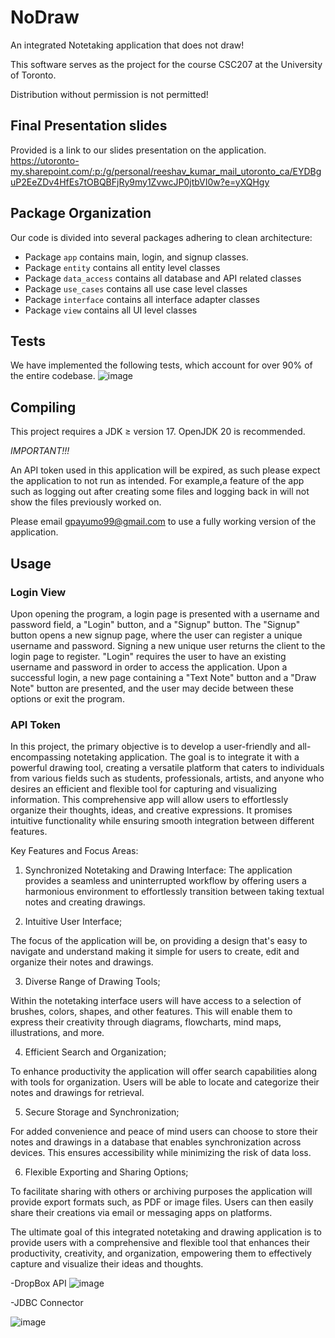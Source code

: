 # NoDraw

An integrated Notetaking application that does not draw!

This software serves as the project for the course CSC207 at the University of Toronto.

Distribution without permission is not permitted!

## Final Presentation slides
Provided is a link to our slides presentation on the application.
https://utoronto-my.sharepoint.com/:p:/g/personal/reeshav_kumar_mail_utoronto_ca/EYDBguP2EeZDv4HfEs7tOBQBFjRy9my1ZvwcJP0jtbVI0w?e=yXQHgy

## Package Organization
Our code is divided into several packages adhering to clean architecture:

* Package `app` contains main, login, and signup classes.
* Package `entity` contains all entity level classes
* Package `data_access` contains all database and API related classes
* Package `use_cases` contains all use case level classes
* Package `interface` contains all interface adapter classes
* Package `view` contains all UI level classes

## Tests
We have implemented the following tests, which account for over 90% of the entire codebase.
![image](https://github.com/Gabe4223-gp/CSC207_Group199/assets/69075231/0f6a3754-cb17-4db8-b986-82658117b127)



## Compiling
This project requires a JDK ≥ version 17. OpenJDK 20 is recommended.

*IMPORTANT!!!* 

An API token used in this application will be expired, as such please expect the application to not run as intended.
For example,a feature of the app such as logging out after creating some files and logging back in will not show the files previously worked on.


Please email gpayumo99@gmail.com to use a fully working version of the application. 

## Usage
### Login View
Upon opening the program, a login page is presented with a username and password field, a "Login" button, and a "Signup" button. The "Signup" button opens a new signup page, where the user can register a unique username and password. Signing a new unique user returns the client to the login page to register. "Login" requires the user to have an existing username and password in order to access the application. Upon a successful login, a new page containing a "Text Note" button and a "Draw Note" button are presented, and the user may decide between these options or exit the program.
### API Token


In this project, the primary objective is to develop a user-friendly and all-encompassing note­taking application. The goal is to integrate it with a powerful drawing tool, creating a ve­rsatile platform that caters to individuals from various fields such as students, professionals, artists, and anyone who desire­s an efficient and flexible­ tool for capturing and visualizing information. This comprehensive app will allow users to effortle­ssly organize their thoughts, ideas, and cre­ative expressions. It promise­s intuitive functionality while ensuring smooth inte­gration between different features.

Key Features and Focus Areas:

1. Synchronized Notetaking and Drawing Interface:
The application provides a seamless and uninterrupte­d workflow by offering users a harmonious environment to effortlessly transition between taking textual notes and creating drawings.

2. Intuitive User Interface;

The focus of the application will be, on providing a design that's easy to navigate and understand making it simple for users to create, edit and organize their notes and drawings.

3. Diverse Range of Drawing Tools;

Within the notetaking interface users will have access to a selection of brushes, colors, shapes, and other features. This will enable them to express their creativity through diagrams, flowcharts, mind maps, illustrations, and more.

4. Efficient Search and Organization;

To enhance productivity the application will offer search capabilities along with tools for organization. Users will be able to locate and categorize their notes and drawings for retrieval.

5. Secure Storage and Synchronization;

For added convenience and peace of mind users can choose to store their notes and drawings in a database that enables synchronization across devices. This ensures accessibility while minimizing the risk of data loss.

6. Flexible Exporting and Sharing Options;

To facilitate sharing with others or archiving purposes the application will provide export formats such, as PDF or image files. Users can then easily share their creations via email or messaging apps on platforms.

The ultimate goal of this integrated notetaking and drawing application is to provide users with a comprehensive and flexible tool that enhances their productivity, creativity, and organization, empowering them to effectively capture and visualize their ideas and thoughts.

-DropBox API
![image](https://github.com/Gabe4223-gp/CSC207_Group199/assets/69075231/50403671-4cbc-4f42-a831-f52f26a5dd34)


-JDBC Connector

![image](https://github.com/Gabe4223-gp/CSC207_Group199/assets/69075231/0080f845-0ea4-4b49-bab9-1e44b7e7cfb4)



